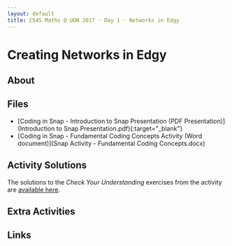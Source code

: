 ```yaml
---
layout: default
title: CS4S Maths @ UON 2017 - Day 1 - Networks in Edgy
---
```


# Creating Networks in Edgy

## About

## Files

- [Coding in Snap - Introduction to Snap Presentation (PDF Presentation)](Introduction to Snap Presentation.pdf){:target="_blank"}
- [Coding in Snap - Fundamental Coding Concepts Activity (Word document)](Snap Activity - Fundamental Coding Concepts.docx)

## Activity Solutions

The solutions to the *Check Your Understanding* exercises from the activity are [available here](solutions).

## Extra Activities

## Links
